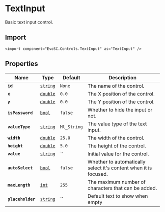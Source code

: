 # TextInput
Basic text input control.

## Import
```xml:no-line-numbers
<import component="EvoSC.Controls.TextInput" as="TextInput" />
```

## Properties
| Name | Type | Default | Description |
|------|------|---------|-------------|
| **`id`** | [`string`](#) | `None` | The name of the control. |
| **`x`** | [`double`](#) | `0.0` | The X position of the control. |
| **`y`** | [`double`](#) | `0.0` | The Y position of the control. |
| **`isPassword`** | [`bool`](#) | `false` | Whether to hide the input or not. |
| **`valueType`** | [`string`](#) | `Ml_String` | The value type of the text input. |
| **`width`** | [`double`](#) | `25.0` | The width of the control. |
| **`height`** | [`double`](#) | `5.0` | The height of the control. |
| **`value`** | [`string`](#) | `` | Initial value for the control. |
| **`autoSelect`** | [`bool`](#) | `false` | Whether to automatically select it's content when it is focused. |
| **`maxLength`** | [`int`](#) | `255` | The maximum number of characters that can be added. |
| **`placeholder`** | [`string`](#) | `` | Default text to show when empty |
